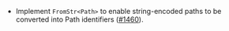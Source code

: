 - Implement `FromStr<Path>` to enable string-encoded paths to be converted into Path identifiers ([#1460][issue-1460]).

[issue-1460]: https://github.com/informalsystems/ibc-rs/issues/1460
